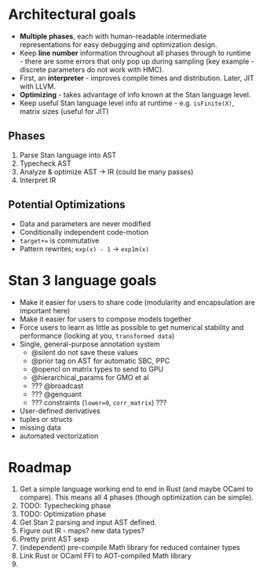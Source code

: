 # Architectural goals
* **Multiple phases**, each with human-readable intermediate representations for easy debugging and optimization design.
* Keep **line number** information throughout all phases through to runtime - there are some errors that only pop up during sampling (key example - discrete parameters do not work with HMC).
* First, an **interpreter** - improves compile times and distribution. Later, JIT with LLVM.
* **Optimizing** - takes advantage of info known at the Stan language level.
* Keep useful Stan language level info at runtime - e.g. `isFinite(X)`, matrix sizes (useful for JIT)

## Phases
1. Parse Stan language into AST
1. Typecheck AST
1. Analyze & optimize AST -> IR (could be many passes)
1. Interpret IR

## Potential Optimizations
* Data and parameters are never modified
* Conditionally independent code-motion
* `target+=` is commutative
* Pattern rewrites; `exp(x) - 1` -> `exp1m(x)`

# Stan 3 language goals
* Make it easier for users to share code (modularity and encapsulation are important here)
* Make it easier for users to compose models together
* Force users to learn as little as possible to get numerical stability and performance (looking at you, `transformed data`)
* Single, general-purpose annotation system
    - @silent do not save these values
    - @prior tag on AST for automatic SBC, PPC
    - @opencl on matrix types to send to GPU
    - @hierarchical_params for GMO et al
    - ??? @broadcast
    - ??? @genquant
    - ??? constraints (`lower=0`, `corr_matrix`) ???
* User-defined derivatives
* tuples or structs
* missing data
* automated vectorization

# Roadmap
1. Get a simple language working end to end in Rust (and maybe OCaml to compare). This means all 4 phases (though optimization can be simple).
  1. TODO: Typechecking phase
  1. TODO: Optimization phase
1. Get Stan 2 parsing and input AST defined.
1. Figure out IR - maps? new data types?
1. Pretty print AST sexp
1. (independent) pre-compile Math library for reduced container types
  1. Link Rust or OCaml FFI to AOT-compiled Math library
1.
